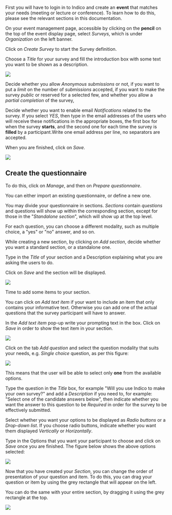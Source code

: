 First you will have to login in to Indico and create an **event** that matches your needs (meeting or lecture or conference). To learn how to do this, please see the relevant sections in this documentation.

On your event management page, accessible by clicking on the **pencil** on the top of the event display page, select _Surveys_, which is under _Organization_ on the left banner.

Click on _Create Survey_ to start the Survey definition.

Choose a _Title_ for your survey and fill the introduction box with some text you want to be shown as a description.

![](../assets/survey_create_1.png)

Decide whether you allow _Anonymous submissions_ or not,
if you want to put a _limit_ on the number of _submissions_ accepted,
if you want to make the survey _public_ or reserved for a selected few,
and whether you allow a _partial completion_ of the survey,

Decide whether you want to enable email _Notifications_ related to the survey.
If you select _YES_, then type in the email addresses of the users who will receive these notifications in the appropriate boxes, the first box for when the survey **starts**, and the second one for each time the survey is **filled** by a participant.Write one email address per line, no separators are accepted.

When you are finished, click on _Save_.

![](../assets/survey_create_2.png)

## Create the questionnaire

To do this, click on _Manage_, and then on _Prepare questionnaire_.

You can either import an existing questionnaire, or define a new one.

You may  divide your questionnaire in sections. _Sections_ contain
_questions_ and questions will show up within the corresponding section, except for those in the "_Standalone section_", which will show up at the top level.

For each question, you can choose a different modality, such as multiple choice, a "yes" or "no" answer, and so on.

While creating a new section, by clicking on _Add section_, decide whether you want a standard section, or a standalone one.

Type in the _Title_ of your section and a Description explaining what you are asking the users to do.

Click on _Save_ and the section will be displayed.


![](../assets/survey_questionnaire_1.png)


Time to add some items to your section.

You can click on _Add text item_ if your want to include an item that only contains your informative text.
Otherwise you can add one of the actual questions that the survey participant will have to answer.

In the _Add text item_ pop-up write your prompting text in the box. Click on _Save_ in order to show the text item in your section.

![](../assets/survey_questionnaire_2.png)

Click on the tab _Add question_ and select the question modality that suits your needs, e.g. _Single choice_ question, as per this figure:

![](../assets/survey_questionnaire_3.png)

This means that the user will be able to select only **one** from the available options.

Type the question in the _Title_ box, for example "Will you use Indico to make your own survey?" and add a _Description_ if you need to, for example: "Select one of the candidate answers below", then indicate whether you want the answer to this question to be _Required_ in order for the survey to be effectively submitted.

Select whether you want your options to be displayed as _Radio buttons_ or a _Drop-down list_.
If you choose radio buttons, indicate whether you want them displayed _Vertically_ or _Horizontally_.

Type in the Options that you want your participant to choose and click on _Save_ once you are finished. The figure below shows the above options selected:

![](../assets/survey_questionnaire_4.png)

Now that you have created your _Section_, you can change the order of presentation of your question and item. To do this, you can drag your question or item by using the grey rectangle that will appear on the left.

You can do the same with your entire section, by dragging it using the grey rectangle at the top.

![](../assets/survey_sections.png)
